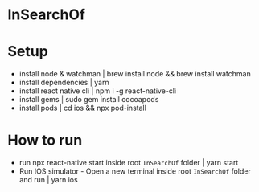 # InSearchOf



# Setup
- install node & watchman | brew install node && brew install watchman
- install dependencies | yarn
- install react native cli | npm i -g react-native-cli 
- install gems | sudo gem install cocoapods
- install pods | cd ios && npx pod-install

# How to run
- run npx react-native start inside root `InSearchOf` folder | yarn start
- Run IOS simulator - Open a new terminal inside root `InSearchOf` folder and run | yarn ios
